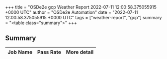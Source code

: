 +++
title = "OSDe2e gcp Weather Report 2022-07-11 12:00:58.375055915 +0000 UTC"
author = "OSDe2e Automation"
date = "2022-07-11 12:00:58.375055915 +0000 UTC"
tags = ["weather-report", "gcp"]
summary = "<table class=\"summary\"></table>"
+++
## Summary

| Job Name | Pass Rate | More detail |
|----------|-----------|-------------|




